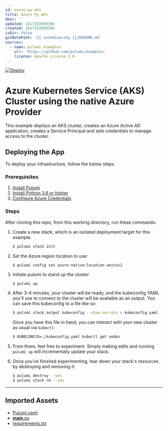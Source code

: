 ```yaml
---
id: azure-py-aks
title: Azure Py Aks
desc: ''
updated: 1617203999396
created: 1617203999396
isDir: false
gitNotePath: '{{ noteHiearchy }}/README.md'
sources:
  - name: pulumi examples
    url: 'https://github.com/pulumi/examples'
    license: Apache License 2.0
---
```

[![Deploy](https://get.pulumi.com/new/button.svg)](https://app.pulumi.com/new)

# Azure Kubernetes Service (AKS) Cluster using the native Azure Provider

This example deploys an AKS cluster, creates an Azure Active AD application, creates a Service Principal and sets credentials to manage access to the cluster.

## Deploying the App

To deploy your infrastructure, follow the below steps.

### Prerequisites

1. [Install Pulumi](https://www.pulumi.com/docs/get-started/install/)
2. [Install Python 3.6 or higher](https://www.python.org/downloads/)
3. [Configure Azure Credentials](https://www.pulumi.com/docs/intro/cloud-providers/azure/setup/)

### Steps

After cloning this repo, from this working directory, run these commands:

1. Create a new stack, which is an isolated deployment target for this example:

   ```bash
   $ pulumi stack init
   ```

2. Set the Azure region location to use:

   ```
   $ pulumi config set azure-native:location westus2
   ```

3. Initiate pulumi to stand up the cluster

   ```bash
   $ pulumi up
   ```

4. After 3-4 minutes, your cluster will be ready, and the kubeconfig YAML you'll use to connect to the cluster will be available as an output. You can save this kubeconfig to a file like so:

   ```bash
   $ pulumi stack output kubeconfig --show-secrets > kubeconfig.yaml
   ```

   Once you have this file in hand, you can interact with your new cluster as usual via `kubectl`:

   ```bash
   $ KUBECONFIG=./kubeconfig.yaml kubectl get nodes
   ```

5. From there, feel free to experiment. Simply making edits and running `pulumi up` will incrementally update your stack.

6. Once you've finished experimenting, tear down your stack's resources by destroying and removing it:

   ```bash
   $ pulumi destroy --yes
   $ pulumi stack rm --yes
   ```

* * *

## Imported Assets

- [Pulumi.yaml](/assets/pulumi.yaml)
- [**main**.py](/assets/__main__.py)
- [requirements.txt](/assets/requirements.txt)

